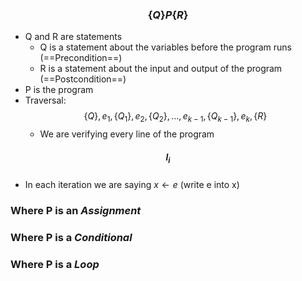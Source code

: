 ### $$\{Q\} P \{R\}$$
- Q and R are statements
	- Q is a statement about the variables before the program runs (==Precondition==)
	- R is a statement about the input and output of the program (==Postcondition==)
- P is the program
- Traversal:$$\{Q\}, e_1, \{Q_1\}, e_2, \{Q_2\}, ..., e_{k-1}, \{Q_{k-1}\}, e_k, \{R\}$$
	- We are verifying every line of the program
##### $$l_i$$
- In each iteration we are saying $x\leftarrow e$ (write e into x)

### Where P is an *Assignment*


### Where P is a *Conditional*


### Where P is a *Loop*

